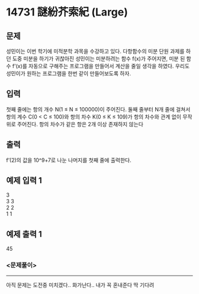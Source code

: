 # 14731 謎紛芥索紀 (Large)
## 문제
성민이는 이번 학기에 미적분학 과목을 수강하고 있다. 다항함수의 미분 단원 과제를 하던 도중 미분을 하기가 귀찮아진 성민이는 미분하려는 함수 f(x)가 주어지면, 미분 된 함수 f’(x)를 자동으로 구해주는 프로그램을 만들어서 계산을 줄일 생각을 하였다. 우리도 성민이가 원하는 프로그램을 한번 같이 만들어보도록 하자.

## 입력
첫째 줄에는 항의 개수 N(1 ≤ N ≤ 100000)이 주어진다.
둘째 줄부터 N개 줄에 걸쳐서 항의 계수 C(0 < C ≤ 100)와 항의 차수 K(0 ≤ K ≤ 109)가 항의 차수와 관계 없이 무작위로 주어진다. 항의 차수가 같은 항은 2개 이상 존재하지 않는다

## 출력
f’(2)의 값을 10^9+7로 나눈 나머지를 첫째 줄에 출력한다.

## 예제 입력 1
3  
3 3  
2 2  
1 1

## 예제 출력 1
45

### <문제풀이>
- - -
아직 문제는 도전중
미치겠다.. 화가난다.. 내가 꼭 혼내준다 딱 기다려
